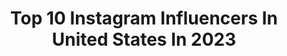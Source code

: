 ---
title: Top 10 Instagram Influencers In United States In 2023
description: >-
  Find top Instagram influencers in United States in 2023. Most popular hashtags: #outfitinspo #outfitideas #pregnancy.
platform: Instagram
hits: 247306
text_top: See the best Instagram accounts on inBeat.
text_bottom: inBeat holds 247306 Instagram influencers like this in United States for you to connect with.
profiles:
  - username: "amberdowty_"
    fullname: >-
      Amber Nicole ♡
    bio: >-
      Long Island-NY📍 Daily Outfit Inspo🫶 💌 amberdowty@insanityhq.com Shop my Presets below ↓
    location: "United States"
    followers: 51096
    engagement: 419
    commentsToLikes: 0.052067
    id: ckt2ndyak3i400j23hglzx8of
    verified: false
    hashtags: "#falloutfits, #fallfashion, #outfitinspo, #outfitideas"
  - username: "thehalliescene"
    fullname: >-
      Hallie | Nashville Blogger
    bio: >-
      hi, i’m Hallie, like Halle Berry! everyday style + home reno | new mom 💕 normalizing life + mental health 🤍🌿 hannaht@shinetalentgroup.com
    location: "United States"
    followers: 52689
    engagement: 414
    commentsToLikes: 0.115509
    id: ckn9ayfvumbl20j23lt41y6yv
    verified: false
    hashtags: "#nursery, #expectingmom, #firsttimemom, #girlnursery"
  - username: "baileysarian"
    fullname: >-
      Bailey Sarian  🥀
    bio: >-
      Ms. Murder, Mystery, & Makeup • Dark History • 👇🏼 * New Video * & My Social Links :
    location: "United States"
    followers: 2984315
    engagement: 663
    commentsToLikes: 0.007988
    id: ck0tu62zw5sxv0i19qevjyufa
    verified: false
    hashtags: ""
  - username: "jess"
    fullname: >-
      Jess Conte
    bio: >-
      ✞ ☻ jess@scalemanagement.co ⤥ my guided journal
    location: "United States"
    followers: 2262141
    engagement: 1362
    commentsToLikes: 0.002894
    id: ck0vw0aemrj6l0i194vjeeex9
    verified: true
    hashtags: ""
  - username: "savannah_joyyy"
    fullname: >-
      Savannah Joy
    bio: >-
      | 1:1 Online Health/Lifestyle | @thetrainingbarracks Apply for Coaching Below ⬇️ @revive_md @getrawnutrition | Athlete Code: SAVJOY ⤴️
    location: "United States"
    followers: 132122
    engagement: 417
    commentsToLikes: 0.012208
    id: ck5q33lorj2160i11tlfrq9s1
    verified: false
    hashtags: "#fitnessmotivation, #fitness, #bulkingseason, #fitfam"
  - username: "behamin"
    fullname: >-
      Behamin • بهامين
    bio: >-
      Fashion | Beauty | Lifestyle | Design 🇺🇸 💚🕊❤️ 📍California Architect @home.by.bb 🐈 @benjibanubilu 📩 behamin.archi@gmail.com
    location: "United States"
    followers: 487738
    engagement: 571
    commentsToLikes: 0.033819
    id: ck0u741343nni0i1969xnaly0
    verified: false
    hashtags: "#iranrevolution, #mahsaamini, #womanlifefreedom, #luluspartner"
  - username: "maggiemacdonald"
    fullname: >-
      MM
    bio: >-
      raelyn@raelynmgmt.com
    location: "United States"
    followers: 200926
    engagement: 832
    commentsToLikes: 0.009191
    id: ck5zt6mnrzu670i14y1jc91xm
    verified: false
    hashtags: "#ad, #revolvegallery"
  - username: "rachelearls"
    fullname: >-
      Rachel Wynn Earls
    bio: >-
      Mom of boys 🤰with baby #4 ✞ = ♡ on earth as it is in heaven Earls Family Vlogs 🎥 Author: A Higher Calling earlsfamilypartnerships@gmail.com
    location: "United States"
    followers: 152801
    engagement: 468
    commentsToLikes: 0.011996
    id: ck8wf8p4rfblz0j783su7u5b7
    verified: false
    hashtags: "#genderreveal, #boymom, #pregnancy, #duracelloptimum"
  - username: "annaheid"
    fullname: >-
      Anna Heid
    bio: >-
      atl → nyc usc cheer alum peds nurse🩺 💌contact@tablerock.com
    location: "United States"
    followers: 181976
    engagement: 799
    commentsToLikes: 0.005085
    id: ck9hcwuvvnasn0j78v6h43kbm
    verified: false
    hashtags: "#emptyapartmenttour, #pppartner, #nyc, #nycapartments"
  - username: "lucyraemcfadin"
    fullname: >-
      ༻Lucy Rae McFadin༺
    bio: >-
      lucymcfadin@gmail.com
    location: "United States"
    followers: 75205
    engagement: 503
    commentsToLikes: 0.006589
    id: ck0tz18e8or5p0i19jkpkuya2
    verified: false
    hashtags: "#abundance, #guccibeloved, #ggmarmont, #ad"
cities:
  - name: New York
    link: /instagram/united-states/new-york
  - name: San Francisco
    link: /instagram/united-states/san-francisco
  - name: Chicago
    link: /instagram/united-states/chicago
  - name: Seattle
    link: /instagram/united-states/seattle
  - name: Miami
    link: /instagram/united-states/miami
  - name: Houston
    link: /instagram/united-states/houston
  - name: San Diego
    link: /instagram/united-states/san-diego
  - name: Boston
    link: /instagram/united-states/boston
  - name: Philadelphia
    link: /instagram/united-states/philadelphia
  - name: Las Vegas
    link: /instagram/united-states/las-vegas
  - name: Phoenix
    link: /instagram/united-states/phoenix
  - name: Los Angeles
    link: /instagram/united-states/los-angeles
  - name: San Antonio
    link: /instagram/united-states/san-antonio
  - name: Dallas
    link: /instagram/united-states/dallas
  - name: Austin
    link: /instagram/united-states/austin
  - name: Denver
    link: /instagram/united-states/denver
  - name: Atlanta
    link: /instagram/united-states/atlanta
---